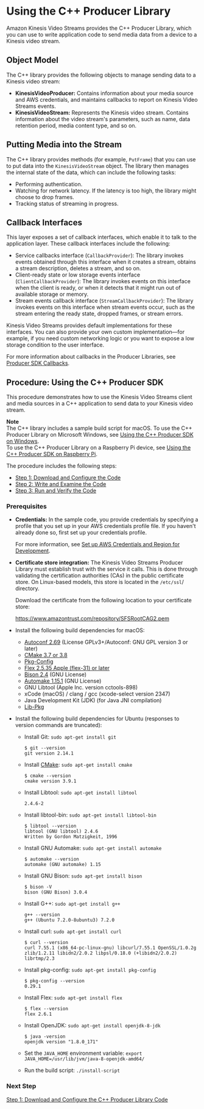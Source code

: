 # Using the C\+\+ Producer Library<a name="producer-sdk-cpp"></a>

Amazon Kinesis Video Streams provides the C\+\+ Producer Library, which you can use to write application code to send media data from a device to a Kinesis video stream\. 

## Object Model<a name="producer-sdk-cpp-objectmodel"></a>

The C\+\+ library provides the following objects to manage sending data to a Kinesis video stream:
+ **KinesisVideoProducer:** Contains information about your media source and AWS credentials, and maintains callbacks to report on Kinesis Video Streams events\.
+ **KinesisVideoStream:** Represents the Kinesis video stream\. Contains information about the video stream's parameters, such as name, data retention period, media content type, and so on\.

## Putting Media into the Stream<a name="producer-sdk-cpp-putframe"></a>

The C\+\+ library provides methods \(for example, `PutFrame`\) that you can use to put data into the `KinesisVideoStream` object\. The library then manages the internal state of the data, which can include the following tasks: 
+ Performing authentication\.
+ Watching for network latency\. If the latency is too high, the library might choose to drop frames\.
+ Tracking status of streaming in progress\.

## Callback Interfaces<a name="producer-sdk-cpp-callbacks"></a>

This layer exposes a set of callback interfaces, which enable it to talk to the application layer\. These callback interfaces include the following:
+ Service callbacks interface \(`CallbackProvider`\): The library invokes events obtained through this interface when it creates a stream, obtains a stream description, deletes a stream, and so on\.
+ Client\-ready state or low storage events interface \(`ClientCallbackProvider`\): The library invokes events on this interface when the client is ready, or when it detects that it might run out of available storage or memory\.
+ Stream events callback interface \(`StreamCallbackProvider`\): The library invokes events on this interface when stream events occur, such as the stream entering the ready state, dropped frames, or stream errors\.

Kinesis Video Streams provides default implementations for these interfaces\. You can also provide your own custom implementation—for example, if you need custom networking logic or you want to expose a low storage condition to the user interface\.

For more information about callbacks in the Producer Libraries, see [Producer SDK Callbacks](producer-reference-callbacks.md)\.

## Procedure: Using the C\+\+ Producer SDK<a name="producer-sdk-cpp-using"></a>

This procedure demonstrates how to use the Kinesis Video Streams client and media sources in a C\+\+ application to send data to your Kinesis video stream\.

**Note**  
The C\+\+ library includes a sample build script for macOS\. To use the C\+\+ Producer Library on Microsoft Windows, see [Using the C\+\+ Producer SDK on Windows](producer-sdk-win.md)\.   
To use the C\+\+ Producer Library on a Raspberry Pi device, see [ Using the C\+\+ Producer SDK on Raspberry Pi](producersdk-cpp-rpi.md)\.

The procedure includes the following steps:
+ [Step 1: Download and Configure the Code](http://docs.aws.amazon.com/kinesisvideostreams/latest/dg/producersdk-cpp-download.html)
+ [Step 2: Write and Examine the Code](http://docs.aws.amazon.com/kinesisvideostreams/latest/dg/producersdk-cpp-write.html)
+ [Step 3: Run and Verify the Code](http://docs.aws.amazon.com/kinesisvideostreams/latest/dg/producersdk-cpp-test.html)

### Prerequisites<a name="producer-sdk-cpp-prerequisites"></a>
+ **Credentials:** In the sample code, you provide credentials by specifying a profile that you set up in your AWS credentials profile file\. If you haven't already done so, first set up your credentials profile\. 

  For more information, see [Set up AWS Credentials and Region for Development](http://docs.aws.amazon.com/sdk-for-java/v1/developer-guide/setup-credentials.html)\.
+ **Certificate store integration:** The Kinesis Video Streams Producer Library must establish trust with the service it calls\. This is done through validating the certification authorities \(CAs\) in the public certificate store\. On Linux\-based models, this store is located in the `/etc/ssl`/ directory\. 

  Download the certificate from the following location to your certificate store:

  [https://www\.amazontrust\.com/repository/SFSRootCAG2\.pem](https://www.amazontrust.com/repository/SFSRootCAG2.pem)
+ Install the following build dependencies for macOS:
  + [Autoconf 2\.69](http://www.gnu.org/software/autoconf/autoconf.html) \(License GPLv3\+/Autoconf: GNU GPL version 3 or later\) 
  + [CMake 3\.7 or 3\.8](https://cmake.org/)
  + [Pkg\-Config](https://www.freedesktop.org/wiki/Software/pkg-config/)
  + [Flex 2\.5\.35 Apple \(flex\-31\) or later](https://github.com/westes/flex/releases)
  + [Bison 2\.4](https://www.gnu.org/software/bison/) \(GNU License\)
  + [Automake 1\.15\.1](https://www.gnu.org/software/automake/) \(GNU License\)
  + GNU Libtool \(Apple Inc\. version cctools\-898\)
  + xCode \(macOS\) / clang / gcc \(xcode\-select version 2347\)
  + Java Development Kit \(JDK\) \(for Java JNI compilation\)
  + [Lib\-Pkg](https://github.com/freebsd/pkg/tree/master/libpkg)
+ Install the following build dependencies for Ubuntu \(responses to version commands are truncated\):
  + Install Git: `sudo apt-get install git`

    ```
    $ git --version
    git version 2.14.1
    ```
  + Install [CMake](http://kitware.com/cmake): `sudo apt-get install cmake`

    ```
    $ cmake --version
    cmake version 3.9.1
    ```
  + Install Libtool: `sudo apt-get install libtool`

    ```
    2.4.6-2
    ```
  + Install libtool\-bin: `sudo apt-get install libtool-bin`

    ```
    $ libtool --version
    libtool (GNU libtool) 2.4.6
    Written by Gordon Matzigkeit, 1996
    ```
  + Install GNU Automake: `sudo apt-get install automake`

    ```
    $ automake --version
    automake (GNU automake) 1.15
    ```
  + Install GNU Bison: `sudo apt-get install bison`

    ```
    $ bison -V
    bison (GNU Bison) 3.0.4
    ```
  + Install G\+\+: `sudo apt-get install g++`

    ```
    g++ --version
    g++ (Ubuntu 7.2.0-8ubuntu3) 7.2.0
    ```
  + Install curl: `sudo apt-get install curl`

    ```
    $ curl --version
    curl 7.55.1 (x86_64-pc-linux-gnu) libcurl/7.55.1 OpenSSL/1.0.2g zlib/1.2.11 libidn2/2.0.2 libpsl/0.18.0 (+libidn2/2.0.2) librtmp/2.3
    ```
  + Install pkg\-config: `sudo apt-get install pkg-config`

    ```
    $ pkg-config --version
    0.29.1
    ```
  + Install Flex: `sudo apt-get install flex`

    ```
    $ flex --version
    flex 2.6.1
    ```
  + Install OpenJDK: `sudo apt-get install openjdk-8-jdk`

    ```
    $ java -version
    openjdk version "1.8.0_171"
    ```
  + Set the `JAVA_HOME` environment variable: `export JAVA_HOME=/usr/lib/jvm/java-8-openjdk-amd64/`
  + Run the build script: `./install-script`

### Next Step<a name="producer-sdk-cpp-prerequisites-next-step"></a>

[Step 1: Download and Configure the C\+\+ Producer Library Code](producersdk-cpp-download.html)